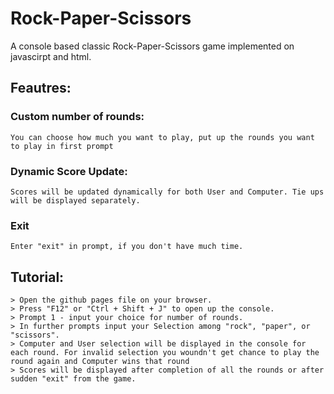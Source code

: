 # Rock-Paper-Scissors
A console based classic Rock-Paper-Scissors game implemented on javascirpt and html. 

## Feautres: 

### Custom number of rounds: 
    You can choose how much you want to play, put up the rounds you want to play in first prompt

### Dynamic Score Update: 
    Scores will be updated dynamically for both User and Computer. Tie ups will be displayed separately.

### Exit 
    Enter "exit" in prompt, if you don't have much time.

## Tutorial: 
    > Open the github pages file on your browser.
    > Press "F12" or "Ctrl + Shift + J" to open up the console.
    > Prompt 1 - input your choice for number of rounds.
    > In further prompts input your Selection among "rock", "paper", or   "scissors".
    > Computer and User selection will be displayed in the console for each round. For invalid selection you woundn't get chance to play the round again and Computer wins that round
    > Scores will be displayed after completion of all the rounds or after sudden "exit" from the game. 

